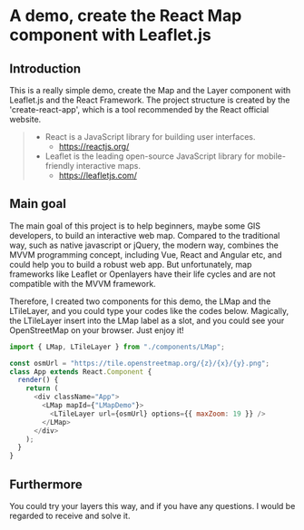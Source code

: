 # A demo, create the React Map component with Leaflet.js

## Introduction

This is a really simple demo, create the Map and the Layer component with Leaflet.js and the React Framework. The project structure is created by the 'create-react-app', which is a tool recommended by the React official website.

> - React is a JavaScript library for building user interfaces.
>   - https://reactjs.org/
> - Leaflet is the leading open-source JavaScript library for mobile-friendly interactive maps.
>   - https://leafletjs.com/

## Main goal

The main goal of this project is to help beginners, maybe some GIS developers, to build an interactive web map. Compared to the traditional way, such as native javascript or jQuery, the modern way, combines the MVVM programming concept, including Vue, React and Angular etc, and could help you to build a robust web app. But unfortunately, map frameworks like Leaflet or Openlayers have their life cycles and are not compatible with the MVVM framework.

Therefore, I created two components for this demo, the LMap and the LTileLayer, and you could type your codes like the codes below. Magically, the LTileLayer insert into the LMap label as a slot, and you could see your OpenStreetMap on your browser. Just enjoy it!

```javascript
import { LMap, LTileLayer } from "./components/LMap";

const osmUrl = "https://tile.openstreetmap.org/{z}/{x}/{y}.png";
class App extends React.Component {
  render() {
    return (
      <div className="App">
        <LMap mapId={"LMapDemo"}>
          <LTileLayer url={osmUrl} options={{ maxZoom: 19 }} />
        </LMap>
      </div>
    );
  }
}
```

## Furthermore

You could try your layers this way, and if you have any questions. I would be regarded to receive and solve it.
